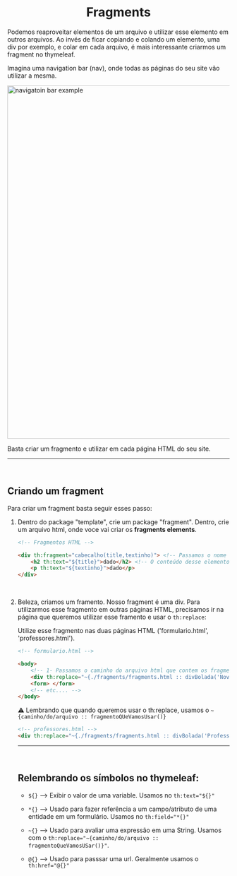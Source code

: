 <h1 align="center">Fragments</h1>
Podemos reaproveitar elementos de um arquivo e utilizar esse elemento em outros arquivos. Ao invés de ficar copiando e colando um elemento, uma div por exemplo, e colar em cada arquivo, é mais interessante criarmos um fragment no thymeleaf.

<br>

Imagina uma navigation bar (nav), onde todas as páginas do seu site vão utilizar a mesma.

<img src="https://onaircode.com/wp-content/uploads/2019/09/navigation-bar-design-1024x528.jpg" alt="navigatoin bar example" width="800px">

Basta criar um fragmento e utilizar em cada página HTML do seu site.


<hr>
<br>

## Criando um fragment
Para criar um fragment basta seguir esses passo:

1. Dentro do package "template", crie um package "fragment". Dentro, crie um arquivo html, onde voce vai criar os **fragments elements**.

    ```html
    <!-- Fragmentos HTML -->

    <div th:fragment="cabecalho(title,textinho)"> <!-- Passamos o nome do fragment. Se quiser, podemos criar variavies dentor do () . Funciona igualzinho um method constructor. -->
        <h2 th:text="${title}">dado</h2> <!-- O conteúdo desse elemento será substituído pela variable que vamos setar no fragmento -->
        <p th:text="${textinho}">dado</p>
    </div>
    ```

<br>


2. Beleza, criamos um framento. Nosso fragment é uma div. Para utilizarmos esse fragmento em outras páginas HTML, precisamos ir na página que queremos utilizar esse framento e usar o `th:replace`:

    Utilize esse fragmento nas duas páginas HTML ('formulario.html', 'professores.html').



    ```html
    <!-- formulario.html -->

    <body>
        <!-- 1- Passamos o caminho do arquivo html que contem os fragmentos. 2-Passamos o framentoq que vamos usar. Perceba que usamos como se fosse um constructor. Chamamos o fragmento e passamos os attributes.  -->
        <div th:replace="~{./fragments/fragments.html :: divBolada('Novo Professor', 'Faça o cadastro de um novo professor:')}"></div>
        <form> </form>
        <!-- etc.... -->
    </body>
    ```

    :warning: Lembrando que quando queremos usar o th:replace, usamos o `~{caminho/do/arquivo :: fragmentoQUeVamosUsar()}`
    <br>

    ```html
    <!-- professores.html -->
    <div th:replace="~{./fragments/fragments.html :: divBolada('Professores', 'Segue a lista completa de professores:')}"></div>
    ```


    <hr>
    <br>

    ## Relembrando os símbolos no thymeleaf:
    - `${}` --> Exibir o valor de uma variable. Usamos no `th:text="${}"`
    
    - `*{}` --> Usado para fazer referência a um campo/atributo de uma entidade em um formulário. Usamos no `th:field="*{}"`

    - `~{}` --> Usado para avaliar uma expressão em uma String. Usamos com o `th:replace="~{caminho/do/arquivo :: fragmentoQueVamosUSar()}"`.

    - `@{}` --> Usado para passsar uma url. Geralmente usamos o `th:href="@{}"`
  

